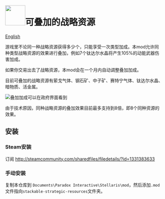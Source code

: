 # <img src="https://raw.githubusercontent.com/gqqnbig/stackable-strategic-resources/master/thumbnail.png" height="64px" >可叠加的战略资源

[English](README-en.md)

游戏里不论同一种战略资源获得多少个，只能享受一次类型加成。本mod允许同种类型战略资源的效果进行叠加，例如7个钛达尔水晶将产生105%的动能武器伤害加成。

如果你交易出去了战略资源，本mod会在一个月内自动调整叠加加成。

目前可叠加的战略资源有萦戈气体、钢石矿、中子矿、赛特宁气体、钛达尔水晶、暗物质、活金属。


![叠加加成可以在政府界面看到](https://raw.githubusercontent.com/gqqnbig/stackable-strategic-resources/master/Screenshot1.jpg)


由于技术原因，同种战略资源的叠加效果目前最多支持到8倍，即8个同种资源的效果。

## 安装

### Steam安装
订阅 http://steamcommunity.com/sharedfiles/filedetails/?id=1331383633

### 手动安装
复制本仓库到 `Documents\Paradox Interactive\Stellaris\mod`，然后添加`.mod`文件指向`stackable-strategic-resources`文件夹。
<!--stackedit_data:
eyJoaXN0b3J5IjpbMTg5NTk4NzcxMV19
-->
